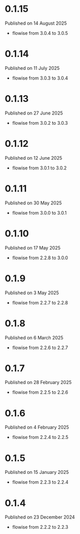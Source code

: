 # 0.1.15

Published on 14 August 2025

- flowise from 3.0.4 to 3.0.5

# 0.1.14

Published on 11 July 2025

- flowise from 3.0.3 to 3.0.4

# 0.1.13

Published on 27 June 2025

- flowise from 3.0.2 to 3.0.3

# 0.1.12

Published on 12 June 2025

- flowise from 3.0.1 to 3.0.2

# 0.1.11

Published on 30 May 2025

- flowise from 3.0.0 to 3.0.1

# 0.1.10

Published on 17 May 2025

- flowise from 2.2.8 to 3.0.0

# 0.1.9

Published on 3 May 2025

- flowise from 2.2.7 to 2.2.8

# 0.1.8

Published on 6 March 2025

- flowise from 2.2.6 to 2.2.7

# 0.1.7

Published on 28 February 2025

- flowise from 2.2.5 to 2.2.6

# 0.1.6

Published on 4 February 2025

- flowise from 2.2.4 to 2.2.5

# 0.1.5

Published on 15 January 2025

- flowise from 2.2.3 to 2.2.4

# 0.1.4

Published on 23 December 2024

- flowise from 2.2.2 to 2.2.3


